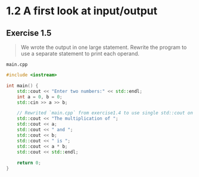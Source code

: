 # 1.2 A first look at input/output

## Exercise 1.5

> We wrote the output in one large statement. Rewrite the program to use a separate statement to print each operand.

`main.cpp`
```cpp
#include <iostream>

int main() {
    std::cout << "Enter two numbers:" << std::endl;
    int a = 0, b = 0;
    std::cin >> a >> b;

    // Rewrited `main.cpp` from exercise1.4 to use single std::cout on every literal
    std::cout << "The multiplication of ";
    std::cout << a;
    std::cout << " and ";
    std::cout << b;
    std::cout << " is ";
    std::cout << a * b;
    std::cout << std::endl;
    
    return 0;
}
```